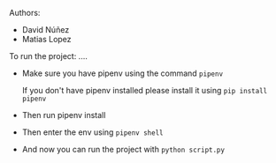 Authors:

- David Núñez
- Matias Lopez

To run the project:
....

- Make sure you have pipenv using the command
`pipenv`

    If you don't have pipenv installed please install it using
`pip install pipenv`

- Then run pipenv install
- Then enter the env using
`pipenv shell`
- And now you can run the project with `python script.py`
